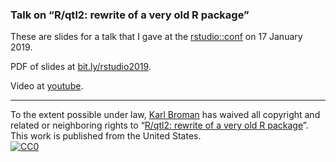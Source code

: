 ### Talk on &ldquo;R/qtl2: rewrite of a very old R package&rdquo;


These are slides for a talk that I gave at the
[rstudio::conf](http://www.cvent.com/events/rstudio-conf-austin/event-summary-dd6d75526f3c4554b67c4de32aeffb47.aspx) on 17 January 2019.

PDF of slides at [bit.ly/rstudio2019](https://bit.ly/rstudio2019).

Video at [youtube](https://resources.rstudio.com/rstudio-conf-2019/r-qtl2-rewrite-of-a-very-old-r-package).

---

To the extent possible under law,
[Karl Broman](https://github.com/kbroman)
has waived all copyright and related or neighboring rights to
&ldquo;[R/qtl2: rewrite of a very old R package](https://github.com/kbroman/Talk_RStudio2019)&rdquo;.
This work is published from the United States.
<br/>
[![CC0](https://i.creativecommons.org/p/zero/1.0/88x31.png)](https://creativecommons.org/publicdomain/zero/1.0/)
